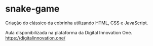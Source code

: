 # snake-game
Criação do clássico da cobrinha utilizando HTML, CSS e JavaScript. 

Aula disponibilizada na plataforma da Digital Innovation One. https://digitalinnovation.one/
